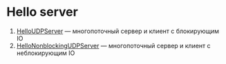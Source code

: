 # Hello server

1. [HelloUDPServer](src/hello/HelloUDPServer.java) — многопоточный сервер и клиент с
   блокирующим IO
2. [HelloNonblockingUDPServer](src/hello/HelloUDPNonblockingServer.java) — многопоточный
   сервер и клиент с неблокирующим IO
